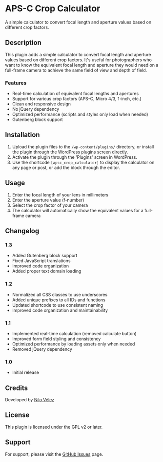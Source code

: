 # APS-C Crop Calculator

A simple calculator to convert focal length and aperture values based on different crop factors.

## Description

This plugin adds a simple calculator to convert focal length and aperture values based on different crop factors. It's useful for photographers who want to know the equivalent focal length and aperture they would need on a full-frame camera to achieve the same field of view and depth of field.

### Features

- Real-time calculation of equivalent focal lengths and apertures
- Support for various crop factors (APS-C, Micro 4/3, 1-inch, etc.)
- Clean and responsive design
- No jQuery dependency
- Optimized performance (scripts and styles only load when needed)
- Gutenberg block support

## Installation

1. Upload the plugin files to the `/wp-content/plugins/` directory, or install the plugin through the WordPress plugins screen directly.
2. Activate the plugin through the 'Plugins' screen in WordPress.
3. Use the shortcode `[apsc_crop_calculator]` to display the calculator on any page or post, or add the block through the editor.

## Usage

1. Enter the focal length of your lens in millimeters
2. Enter the aperture value (f-number)
3. Select the crop factor of your camera
4. The calculator will automatically show the equivalent values for a full-frame camera

## Changelog

### 1.3
* Added Gutenberg block support
* Fixed JavaScript translations
* Improved code organization
* Added proper text domain loading

### 1.2
* Normalized all CSS classes to use underscores
* Added unique prefixes to all IDs and functions
* Updated shortcode to use consistent naming
* Improved code organization and maintainability

### 1.1
* Implemented real-time calculation (removed calculate button)
* Improved form field styling and consistency
* Optimized performance by loading assets only when needed
* Removed jQuery dependency

### 1.0
* Initial release

## Credits

Developed by [Nilo Vélez](https://www.nilovelez.com/)

## License

This plugin is licensed under the GPL v2 or later.

## Support

For support, please visit the [GitHub Issues](https://github.com/nilovelez/apsc-crop/issues) page. 